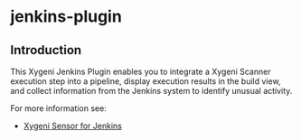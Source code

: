 # jenkins-plugin

## Introduction

This Xygeni Jenkins Plugin enables you to integrate a Xygeni Scanner execution step into a pipeline, display execution results in the build view, and collect information from the Jenkins system to identify unusual activity.

For more information see:

 * [Xygeni Sensor for Jenkins](https://docs.xygeni.io/xydocs/integrations/sensor/jenkins_sensor.html)

